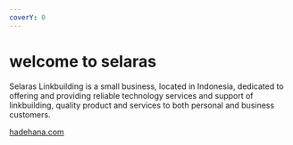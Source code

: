 ```yaml
---
coverY: 0
---
```


# welcome to selaras

Selaras Linkbuilding is a small business, located in Indonesia, dedicated to offering and providing reliable technology services and support of linkbuilding, quality product and services to both personal and business customers.

[hadehana.com](https://hadehana.com)
